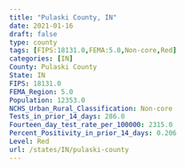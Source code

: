 ```yaml
---
title: "Pulaski County, IN"
date: 2021-01-16
draft: false
type: county
tags: [FIPS:18131.0,FEMA:5.0,Non-core,Red]
categories: [IN]
County: Pulaski County
State: IN
FIPS: 18131.0
FEMA_Region: 5.0
Population: 12353.0
NCHS_Urban_Rural_Classification: Non-core
Tests_in_prior_14_days: 286.0
Fourteen_day_test_rate_per_100000: 2315.0
Percent_Positivity_in_prior_14_days: 0.206
Level: Red
url: /states/IN/pulaski-county
---
```



